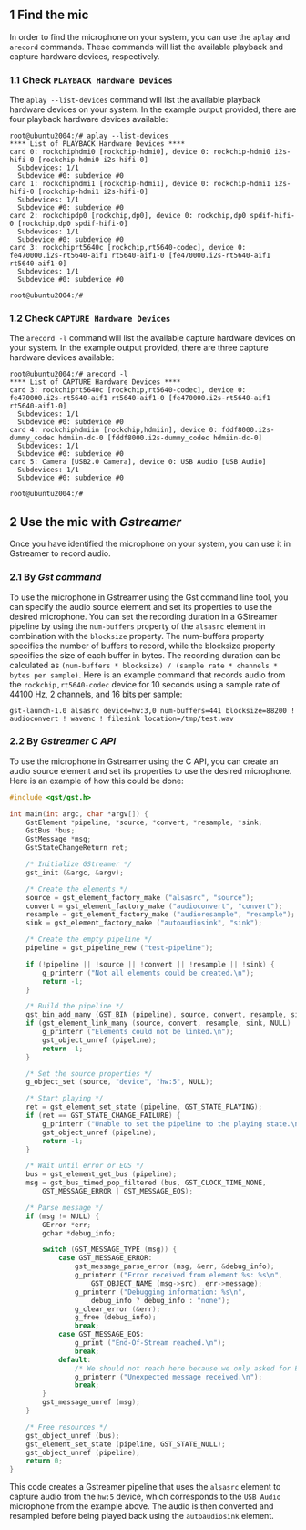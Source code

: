 ## 1 Find the mic

In order to find the microphone on your system, you can use the `aplay` and `arecord` commands. These commands will list the available playback and capture hardware devices, respectively.

### 1.1 Check `PLAYBACK Hardware Devices`

The `aplay --list-devices` command will list the available playback hardware devices on your system. In the example output provided, there are four playback hardware devices available:
```
root@ubuntu2004:/# aplay --list-devices 
**** List of PLAYBACK Hardware Devices **** 
card 0: rockchiphdmi0 [rockchip-hdmi0], device 0: rockchip-hdmi0 i2s-hifi-0 [rockchip-hdmi0 i2s-hifi-0] 
  Subdevices: 1/1 
  Subdevice #0: subdevice #0 
card 1: rockchiphdmi1 [rockchip-hdmi1], device 0: rockchip-hdmi1 i2s-hifi-0 [rockchip-hdmi1 i2s-hifi-0] 
  Subdevices: 1/1 
  Subdevice #0: subdevice #0 
card 2: rockchipdp0 [rockchip,dp0], device 0: rockchip,dp0 spdif-hifi-0 [rockchip,dp0 spdif-hifi-0] 
  Subdevices: 1/1 
  Subdevice #0: subdevice #0 
card 3: rockchiprt5640c [rockchip,rt5640-codec], device 0: fe470000.i2s-rt5640-aif1 rt5640-aif1-0 [fe470000.i2s-rt5640-aif1 rt5640-aif1-0] 
  Subdevices: 1/1 
  Subdevice #0: subdevice #0 

root@ubuntu2004:/#
```
### 1.2 Check `CAPTURE Hardware Devices`

The `arecord -l` command will list the available capture hardware devices on your system. In the example output provided, there are three capture hardware devices available:
```
root@ubuntu2004:/# arecord -l         
**** List of CAPTURE Hardware Devices **** 
card 3: rockchiprt5640c [rockchip,rt5640-codec], device 0: fe470000.i2s-rt5640-aif1 rt5640-aif1-0 [fe470000.i2s-rt5640-aif1 rt5640-aif1-0] 
  Subdevices: 1/1 
  Subdevice #0: subdevice #0 
card 4: rockchiphdmiin [rockchip,hdmiin], device 0: fddf8000.i2s-dummy_codec hdmiin-dc-0 [fddf8000.i2s-dummy_codec hdmiin-dc-0] 
  Subdevices: 1/1 
  Subdevice #0: subdevice #0 
card 5: Camera [USB2.0 Camera], device 0: USB Audio [USB Audio] 
  Subdevices: 1/1 
  Subdevice #0: subdevice #0 

root@ubuntu2004:/#
```
## 2 Use the mic with _Gstreamer_

Once you have identified the microphone on your system, you can use it in Gstreamer to record audio.

### 2.1 By _Gst command_

To use the microphone in Gstreamer using the Gst command line tool, you can specify the audio source element and set its properties to use the desired microphone. 
You can set the recording duration in a GStreamer pipeline by using the `num-buffers` property of the `alsasrc` element in combination with the `blocksize` property. The num-buffers property specifies the number of buffers to record, while the blocksize property specifies the size of each buffer in bytes. The recording duration can be calculated as `(num-buffers * blocksize) / (sample rate * channels * bytes per sample)`. Here is an example command that records audio from the `rockchip,rt5640-codec` device for 10 seconds using a sample rate of 44100 Hz, 2 channels, and 16 bits per sample: 

```
gst-launch-1.0 alsasrc device=hw:3,0 num-buffers=441 blocksize=88200 ! audioconvert ! wavenc ! filesink location=/tmp/test.wav 
```


### 2.2 By _Gstreamer C API_

To use the microphone in Gstreamer using the C API, you can create an audio source element and set its properties to use the desired microphone. Here is an example of how this could be done:

```c
#include <gst/gst.h>

int main(int argc, char *argv[]) {
    GstElement *pipeline, *source, *convert, *resample, *sink;
    GstBus *bus;
    GstMessage *msg;
    GstStateChangeReturn ret;

    /* Initialize GStreamer */
    gst_init (&argc, &argv);

    /* Create the elements */
    source = gst_element_factory_make ("alsasrc", "source");
    convert = gst_element_factory_make ("audioconvert", "convert");
    resample = gst_element_factory_make ("audioresample", "resample");
    sink = gst_element_factory_make ("autoaudiosink", "sink");

    /* Create the empty pipeline */
    pipeline = gst_pipeline_new ("test-pipeline");

    if (!pipeline || !source || !convert || !resample || !sink) {
        g_printerr ("Not all elements could be created.\n");
        return -1;
    }

    /* Build the pipeline */
    gst_bin_add_many (GST_BIN (pipeline), source, convert, resample, sink, NULL);
    if (gst_element_link_many (source, convert, resample, sink, NULL) != TRUE) {
        g_printerr ("Elements could not be linked.\n");
        gst_object_unref (pipeline);
        return -1;
    }

    /* Set the source properties */
    g_object_set (source, "device", "hw:5", NULL);

    /* Start playing */
    ret = gst_element_set_state (pipeline, GST_STATE_PLAYING);
    if (ret == GST_STATE_CHANGE_FAILURE) {
        g_printerr ("Unable to set the pipeline to the playing state.\n");
        gst_object_unref (pipeline);
        return -1;
    }

    /* Wait until error or EOS */
    bus = gst_element_get_bus (pipeline);
    msg = gst_bus_timed_pop_filtered (bus, GST_CLOCK_TIME_NONE,
        GST_MESSAGE_ERROR | GST_MESSAGE_EOS);

    /* Parse message */
    if (msg != NULL) {
        GError *err;
        gchar *debug_info;

        switch (GST_MESSAGE_TYPE (msg)) {
            case GST_MESSAGE_ERROR:
                gst_message_parse_error (msg, &err, &debug_info);
                g_printerr ("Error received from element %s: %s\n",
                    GST_OBJECT_NAME (msg->src), err->message);
                g_printerr ("Debugging information: %s\n",
                    debug_info ? debug_info : "none");
                g_clear_error (&err);
                g_free (debug_info);
                break;
            case GST_MESSAGE_EOS:
                g_print ("End-Of-Stream reached.\n");
                break;
            default:
                /* We should not reach here because we only asked for ERRORs and EOS */
                g_printerr ("Unexpected message received.\n");
                break;
        }
        gst_message_unref (msg);
    }

    /* Free resources */
    gst_object_unref (bus);
    gst_element_set_state (pipeline, GST_STATE_NULL);
    gst_object_unref (pipeline);
    return 0;
}
```

This code creates a Gstreamer pipeline that uses the `alsasrc` element to capture audio from the `hw:5` device, which corresponds to the `USB Audio` microphone from the example above. The audio is then converted and resampled before being played back using the `autoaudiosink` element.

